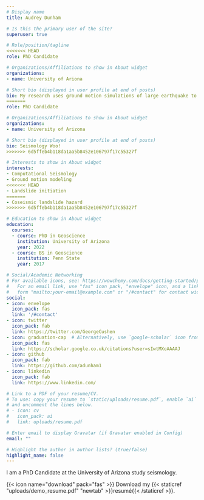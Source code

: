 ```yaml
---
# Display name
title: Audrey Dunham

# Is this the primary user of the site?
superuser: true

# Role/position/tagline
<<<<<<< HEAD
role: PhD Candidate 

# Organizations/Affiliations to show in About widget
organizations:
- name: University of Ariona

# Short bio (displayed in user profile at end of posts)
bio: My research uses ground motion simulations of large earthquake to better understand the interactions between landsliding and topographic amplification
=======
role: PhD Candidate

# Organizations/Affiliations to show in About widget
organizations:
- name: University of Arizona

# Short bio (displayed in user profile at end of posts)
bio: Seismology Woo!
>>>>>>> 6d5ffeb4b118da1aa5b8452e106797f17c55327f

# Interests to show in About widget
interests:
- Computational Seismology
- Ground motion modeling
<<<<<<< HEAD
- Landslide initiation
=======
- Coseismic landslide hazard
>>>>>>> 6d5ffeb4b118da1aa5b8452e106797f17c55327f

# Education to show in About widget
education:
  courses:
  - course: PhD in Geoscience
    institution: University of Arizona
    year: 2022
  - course: BS in Geoscience
    institution: Penn State
    year: 2017

# Social/Academic Networking
# For available icons, see: https://wowchemy.com/docs/getting-started/page-builder/#icons
#   For an email link, use "fas" icon pack, "envelope" icon, and a link in the
#   form "mailto:your-email@example.com" or "/#contact" for contact widget.
social:
- icon: envelope
  icon_pack: fas
  link: '/#contact'
- icon: twitter
  icon_pack: fab
  link: https://twitter.com/GeorgeCushen
- icon: graduation-cap  # Alternatively, use `google-scholar` icon from `ai` icon pack
  icon_pack: fas
  link: https://scholar.google.co.uk/citations?user=sIwtMXoAAAAJ
- icon: github
  icon_pack: fab
  link: https://github.com/adunham1
- icon: linkedin
  icon_pack: fab
  link: https://www.linkedin.com/

# Link to a PDF of your resume/CV.
# To use: copy your resume to `static/uploads/resume.pdf`, enable `ai` icons in `params.toml`, 
# and uncomment the lines below.
# - icon: cv
#   icon_pack: ai
#   link: uploads/resume.pdf

# Enter email to display Gravatar (if Gravatar enabled in Config)
email: ""

# Highlight the author in author lists? (true/false)
highlight_name: false
---
```


I am a PhD Candidate at the University of Arizona study seismology.

{{< icon name="download" pack="fas" >}} Download my {{< staticref "uploads/demo_resume.pdf" "newtab" >}}resumé{{< /staticref >}}.
